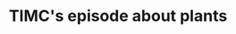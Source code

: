 ---
layout: post
categories: sounds
title:  TIMC's episode about plants
link: "https://www.youtube.com/embed/Ud-hVBJaJEA"
small:  "does photosynthesis rely on quantum mechanics? Do bonsai trees have a height complex?"
---